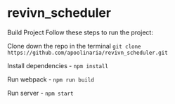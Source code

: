 # revivn_scheduler

Build Project
Follow these steps to run the project:

Clone down the repo in the terminal
```git clone https://github.com/apoolinaria/revivn_scheduler.git```

Install dependencies - ```npm install```

Run webpack - ```npm run build```

Run server - ```npm start```
